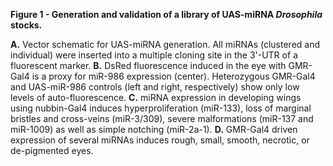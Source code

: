 **Figure 1 - Generation and validation of a library of UAS-miRNA *Drosophila* stocks.**

**A.** Vector schematic for UAS-miRNA generation. All miRNAs (clustered and individual) were inserted into a multiple cloning site in the 3'-UTR of a fluorescent marker. **B.** DsRed fluorescence induced in the eye with GMR-Gal4 is a proxy for miR-986 expression (center). Heterozygous GMR-Gal4 and UAS-miR-986 controls (left and right, respectively) show only low levels of auto-fluorescence. **C.** miRNA expression in developing wings using nubbin-Gal4 induces hyperproliferation (miR-133), loss of marginal bristles and cross-veins (miR-3/309), severe malformations (miR-137 and miR-1009) as well as simple notching (miR-2a-1). **D.** GMR-Gal4 driven expression of several miRNAs induces rough, small, smooth, necrotic, or de-pigmented eyes.